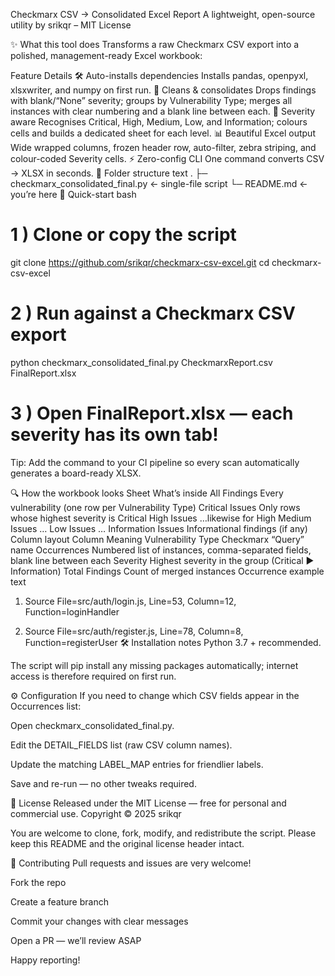 Checkmarx CSV → Consolidated Excel Report
A lightweight, open-source utility by srikqr – MIT License

✨ What this tool does
Transforms a raw Checkmarx CSV export into a polished, management-ready Excel workbook:

Feature	Details
🛠 Auto-installs dependencies	Installs pandas, openpyxl, xlsxwriter, and numpy on first run.
📑 Cleans & consolidates	Drops findings with blank/“None” severity; groups by Vulnerability Type; merges all instances with clear numbering and a blank line between each.
🎯 Severity aware	Recognises Critical, High, Medium, Low, and Information; colours cells and builds a dedicated sheet for each level.
📊 Beautiful Excel output	Wide wrapped columns, frozen header row, auto-filter, zebra striping, and colour-coded Severity cells.
⚡ Zero-config CLI	One command converts CSV → XLSX in seconds.
📂 Folder structure
text
.
├─ checkmarx_consolidated_final.py   ← single-file script
└─ README.md                         ← you’re here
🚀 Quick-start
bash
# 1 ) Clone or copy the script
git clone https://github.com/srikqr/checkmarx-csv-excel.git
cd checkmarx-csv-excel

# 2 ) Run against a Checkmarx CSV export
python checkmarx_consolidated_final.py CheckmarxReport.csv FinalReport.xlsx

# 3 ) Open FinalReport.xlsx — each severity has its own tab!
Tip: Add the command to your CI pipeline so every scan automatically generates a board-ready XLSX.

🔍 How the workbook looks
Sheet	What’s inside
All Findings	Every vulnerability (one row per Vulnerability Type)
Critical Issues	Only rows whose highest severity is Critical
High Issues	…likewise for High
Medium Issues	…
Low Issues	…
Information Issues	Informational findings (if any)
Column layout
Column	Meaning
Vulnerability Type	Checkmarx “Query” name
Occurrences	Numbered list of instances, comma-separated fields, blank line between each
Severity	Highest severity in the group (Critical ▶ Information)
Total Findings	Count of merged instances
Occurrence example
text
1) Source File=src/auth/login.js, Line=53, Column=12, Function=loginHandler

2) Source File=src/auth/register.js, Line=78, Column=8, Function=registerUser
🛠️ Installation notes
Python 3.7 + recommended.

The script will pip install any missing packages automatically; internet access is therefore required on first run.

⚙️ Configuration
If you need to change which CSV fields appear in the Occurrences list:

Open checkmarx_consolidated_final.py.

Edit the DETAIL_FIELDS list (raw CSV column names).

Update the matching LABEL_MAP entries for friendlier labels.

Save and re-run — no other tweaks required.

📄 License
Released under the MIT License — free for personal and commercial use.
Copyright © 2025 srikqr

You are welcome to clone, fork, modify, and redistribute the script.
Please keep this README and the original license header intact.

🤝 Contributing
Pull requests and issues are very welcome!

Fork the repo

Create a feature branch

Commit your changes with clear messages

Open a PR — we’ll review ASAP

Happy reporting!
